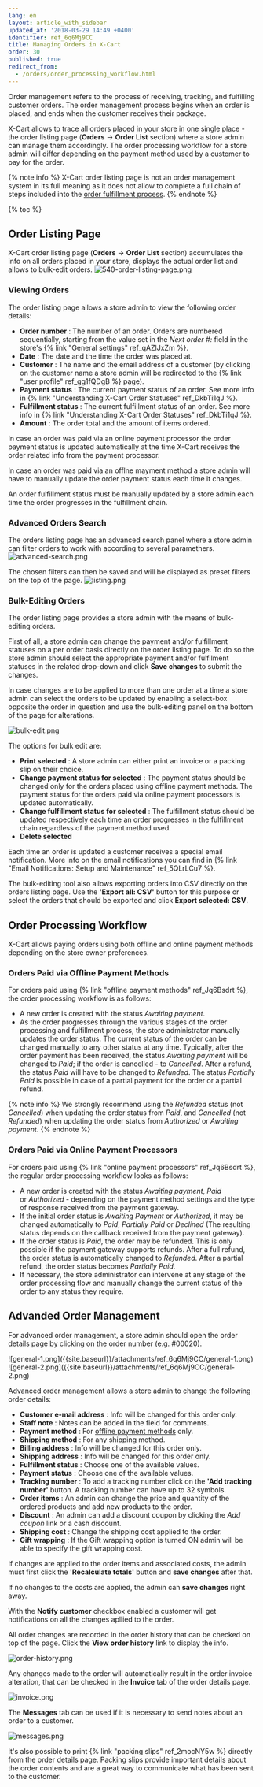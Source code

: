 ```yaml
---
lang: en
layout: article_with_sidebar
updated_at: '2018-03-29 14:49 +0400'
identifier: ref_6q6Mj9CC
title: Managing Orders in X-Cart
order: 30
published: true
redirect_from:
  - /orders/order_processing_workflow.html
---
```

Order management refers to the process of receiving, tracking, and fulfilling customer orders. The order management process begins when an order is placed, and ends when the customer receives their package. 

X-Cart allows to trace all orders placed in your store in one single place - the order listing page (**Orders** -> **Order List** section) where a store admin can manage them accordingly. The order processing workflow for a store admin will differ depending on the payment method used by a customer to pay for the order.

{% note info %}
X-Cart order listing page is not an order management system in its full meaning as it does not allow to complete a full chain of steps included into the [order fulfillment process](https://en.wikipedia.org/wiki/Order_fulfillment "Managing Orders in X-Cart").
{% endnote %}

{% toc %}

## Order Listing Page

X-Cart order listing page (**Orders** -> **Order List** section) accumulates the info on all orders placed in your store, displays the actual order list and allows to bulk-edit orders.
![540-order-listing-page.png]({{site.baseurl}}/attachments/ref_6q6Mj9CC/540-order-listing-page.png)

### Viewing Orders

The order listing page allows a store admin to view the following order details:

* **Order number** : The number of an order. Orders are numbered sequentially, starting from the value set in the _Next order #:_ field in the store's {% link "General settings" ref_qAZlJxZm %}.
* **Date** : The date and the time the order was placed at.
* **Customer** : The name and the email address of a customer (by clicking on the customer name a store admin will be redirected to the {% link "user profile" ref_gg1fQDgB %} page).
* **Payment status** : The current payment status of an order. See more info in {% link "Understanding X-Cart Order Statuses" ref_DkbTi1qJ %}.
* **Fulfillment status** : The current fulfillment status of an order. See more info in {% link "Understanding X-Cart Order Statuses" ref_DkbTi1qJ %}.
* **Amount** : The order total and the amount of items ordered.

In case an order was paid via an online payment processor the order payment status is updated automatically at the time X-Cart receives the order related info from the payment processor. 

In case an order was paid via an offlne mayment method a store admin will have to manually update the order payment status each time it changes. 

An order fulfillment status must be manually updated by a store admin each time the order progresses in the fulfillment chain. 

### Advanced Orders Search 

The orders listing page has an advanced search panel where a store admin can filter orders to work with according to several paramethers. 
![advanced-search.png]({{site.baseurl}}/attachments/ref_6q6Mj9CC/advanced-search.png)

The chosen filters can then be saved and will be displayed as preset filters on the top of the page.
![listing.png]({{site.baseurl}}/attachments/ref_6q6Mj9CC/listing.png)

### Bulk-Editing Orders

The order listing page provides a store admin with the means of bulk-editing orders. 

First of all, a store admin can change the payment and/or fulfillment statuses on a per order basis directly on the order listing page. To do so the store admin should select the appropriate payment and/or fulfilment statuses in the related drop-down and click **Save changes** to submit the changes. 

In case changes are to be applied to more than one order at a time a store admin can select the orders to be updated by enabling a select-box opposite the order in question and use the bulk-editing panel on the bottom of the page for alterations.

![bulk-edit.png]({{site.baseurl}}/attachments/ref_6q6Mj9CC/bulk-edit.png)

The options for bulk edit are:
* **Print selected** : A store admin can either print an invoice or a packing slip on their choice. 
* **Change payment status for selected** : The payment status should be changed only for the orders placed using offline payment methods. The payment status for the orders paid via online payment processors is updated automatically. 
* **Change fulfillment status for selected** : The fulfillment status should be updated respectively each time an order progresses in the fulfillment chain regardless of the payment method used.
* **Delete selected**

Each time an order is updated a customer receives a special email notification. More info on the email notifications you can find in {% link "Email Notifications: Setup and Maintenance" ref_5QLrLCu7 %}.

The bulk-editing tool also allows exporting orders into CSV directly on the orders listing page. Use the **'Export all: CSV'** button for this purpose or select the orders that should be exported and click **Export selected: CSV**.


## Order Processing Workflow

X-Cart allows paying orders using both offline and online payment methods depending on the store owner preferences. 

### Orders Paid via Offline Payment Methods

For orders paid using {% link "offline payment methods" ref_Jq6Bsdrt %}, the order processing workflow is as follows:

*   A new order is created with the status _Awaiting payment_.
*   As the order progresses through the various stages of the order processing and fulfillment process, the store administrator manually updates the order status. The current status of the order can be changed manually to any other status at any time. Typically, after the order payment has been received, the status _Awaiting payment_ will be changed to _Paid_; if the order is cancelled - to _Cancelled_. After a refund, the status _Paid_ will have to be changed to _Refunded_. The status _Partially Paid_ is possible in case of a partial payment for the order or a partial refund.

{% note info %}
We strongly recommend using the _Refunded_ status (not _Cancelled_) when updating the order status from _Paid_, and _Cancelled_ (not _Refunded_) when updating the order status from _Authorized_ or _Awaiting payment_.
{% endnote %}

### Orders Paid via Online Payment Processors

For orders paid using {% link "online payment processors" ref_Jq6Bsdrt %}, the regular order processing workflow looks as follows:

*   A new order is created with the status _Awaiting payment_, _Paid_ or _Authorized_ - depending on the payment method settings and the type of response received from the payment gateway.
*   If the initial order status is _Awaiting Payment_ or _Authorized_, it may be changed automatically to _Paid_, _Partially Paid_ or _Declined_ (The resulting status depends on the callback received from the payment gateway).
*   If the order status is _Paid_, the order may be refunded. This is only possible if the payment gateway supports refunds. After a full refund, the order status is automatically changed to _Refunded_. After a partial refund, the order status becomes _Partially Paid_.
*   If necessary, the store administrator can intervene at any stage of the order processing flow and manually change the current status of the order to any status they require.

## Advanded Order Management

For advanced order management, a store admin should open the order details page by clicking on the order number (e.g. #00020).

<div class="ui stackable three column grid">
  <div class="column" markdown="span">![general-1.png]({{site.baseurl}}/attachments/ref_6q6Mj9CC/general-1.png)</div>
  <div class="column" markdown="span">![general-2.png]({{site.baseurl}}/attachments/ref_6q6Mj9CC/general-2.png)</div>
</div>

Advanced order management allows a store admin to change the following order details:

* **Customer e-mail address** : Info will be changed for this order only.
* **Staff note** : Notes can be added in the field for comments.
* **Payment method** : For [offline payment methods](https://kb.x-cart.com/payments/accepting_payments.html#offline-payment-methods "Managing Orders in X-Cart") only.
* **Shipping method** : For any shipping method.
* **Billing address** : Info will be changed for this order only.
* **Shipping address** : Info will be changed for this order only.
* **Fulfillment status** : Choose one of the available values.
* **Payment status** : Choose one of the available values.
* **Tracking number** : To add a tracking number click on the **'Add tracking number'** button. A tracking number can have up to 32 symbols.
* **Order items** : An admin can change the price and quantity of the ordered products and add new products to the order.
* **Discount** : An admin can add a discount coupon by clicking the _Add coupon_ link or a cash discount.
* **Shipping cost** : Change the shipping cost applied to the order.
* **Gift wrapping** : If the Gift wrapping option is turned ON admin will be able to specify the gift wrapping cost.

If changes are applied to the order items and associated costs, the admin must first click the **'Recalculate totals'** button and **save changes** after that. 

If no changes to the costs are applied, the admin can **save changes** right away. 

With the **Notify customer** checkbox enabled a customer will get notifications on all the changes apllied to the order. 

All order changes are recorded in the order history that can be checked on top of the page. Click the **View order history** link to display the info. 

![order-history.png]({{site.baseurl}}/attachments/ref_6q6Mj9CC/order-history.png)

Any changes made to the order will automatically result in the order invoice alteration, that can be checked in the **Invoice** tab of the order details page.

![invoice.png]({{site.baseurl}}/attachments/ref_6q6Mj9CC/invoice.png)

The **Messages** tab can be used if it is necessary to send notes about an order to a customer. 

![messages.png]({{site.baseurl}}/attachments/ref_6q6Mj9CC/messages.png)

It's also possible to print {% link "packing slips" ref_2mocNY5w %} directly from the order details page. Packing slips provide important details about the order contents and are a great way to communicate what has been sent to the customer.
